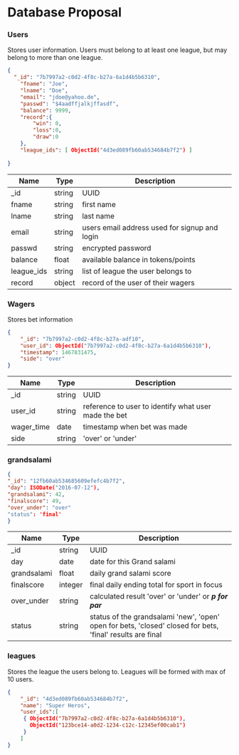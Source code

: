 # Database Proposal


### Users
Stores user information. Users must belong to at least one league, but may belong to more than one league.

```json
{
  "_id": "7b7997a2-c0d2-4f8c-b27a-6a1d4b5b6310",
	"fname": "Joe",
	"lname": "Doe",
	"email": "jdoe@yahoo.de",
	"passwd": "$4aadffjalkjffasdf",
	"balance": 9999,
	"record":{
		"win": 0,
		"loss":0,
		"draw":0
	},
	"league_ids": [ ObjectId("4d3ed089fb60ab534684b7f2") ]
	
}
```

| Name        | Type         | Description  |
| ------------- |-------------| -----|
| _id      | string | UUID |
| fname | string      |   first name |
| lname | string      |    last name |
| email | string      |    users email address used for signup and login |
| passwd | string      |    encrypted password |
| balance | float      |    available balance in tokens/points |
| league_ids | string  | list of league the user belongs to|
| record | object | record of the user of their wagers


### Wagers
Stores bet information

```json
{
	"_id": "7b7997a2-c0d2-4f8c-b27a-adf10",
	"user_id": ObjectId("7b7997a2-c0d2-4f8c-b27a-6a1d4b5b6310"),
	"timestamp": 1467831475,
	"side": "over"
}
```

| Name        | Type         | Description  |
| ------------- |-------------| -----|
| _id      | string | UUID |
| user_id | string      | reference to user to identify what user made the bet |
| wager_time     | date | timestamp when bet was made |
| side | string | 'over' or 'under' |


### grandsalami

```json
{
"_id": "12fb60ab534685609efefc4b7f2",
"day": ISODate("2016-07-12"),
"grandsalami": 42,
"finalscore": 49,
"over_under": "over"
"status": 'final'
}
```

| Name        | Type         | Description  |
| ------------- |-------------| -----|
| _id      | string | UUID |
| day | date     | date for this Grand salami |
| grandsalami    | float | daily grand salami score |
| finalscore | integer |final daily ending total for sport in focus |
| over_under | string | calculated result 'over' or 'under' or ***p for par*** |
| status  | string | status of the grandsalami 'new', 'open' open for bets, 'closed' closed for bets, 'final' results are final|

### leagues
Stores the league the users belong to. Leagues will be formed with max of 10 users.

```json
{
	"_id": "4d3ed089fb60ab534684b7f2",
	"name": "Super Heros",
	"user_ids":[ 
	 { ObjectId("7b7997a2-c0d2-4f8c-b27a-6a1d4b5b6310"),
	   ObjectId("123bce14-a0d2-1234-c12c-12345ef00cab1")
	 }
	]
}
```
